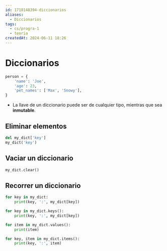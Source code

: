 ```yaml
---
id: 1718148394-diccionarios
aliases:
  - Diccionarios
tags:
  - cs/progra-1
  - teoria
createdAt: 2024-06-11 18:26
---
```


# Diccionarios

```python
person = {
    'name': 'Joe',
    'age': 23,
    'pet_names': ['Max', 'Snowy'],
}
```

- La llave de un diccionario puede ser de cualquier tipo, mientras que sea **inmutable**.

## Eliminar elementos

```python
del my_dict['key']
my_dict('key')
```

## Vaciar un diccionario

```python
my_dict.clear()
```

## Recorrer un diccionario

```python
for key in my_dict:
    print(key, ':', my_dict[key])

for key in my_dict.keys():
    print(key, ':', my_dict[key])

for item in my_dict.values():
    print(item)

for key, item in my_dict.items():
    print(key, ':', item)
```
